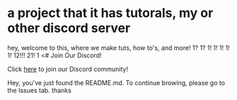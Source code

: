 # a project that it has tutorals, my or other discord server
hey, welcome to this, where we make tuts, how to's, and more! 1? 1? 1! 1! 1! 1! 1! 12!!! 21! 1
<# Join Our Discord! 

Click [here](https://discord.com/widget?id=1381325049050431561&theme=dark) to join our Discord community!

Hey, you've just found the README.md. To continue browing, please go to the Issues tab. thanks
